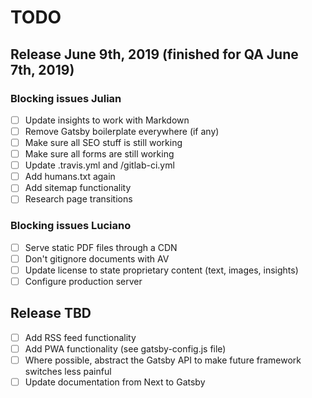 # TODO

## Release June 9th, 2019 (finished for QA June 7th, 2019)

### Blocking issues Julian

* [ ] Update insights to work with Markdown
* [ ] Remove Gatsby boilerplate everywhere (if any)
* [ ] Make sure all SEO stuff is still working
* [ ] Make sure all forms are still working
* [ ] Update .travis.yml and /gitlab-ci.yml
* [ ] Add humans.txt again
* [ ] Add sitemap functionality
* [ ] Research page transitions

### Blocking issues Luciano

* [ ] Serve static PDF files through a CDN
* [ ] Don't gitignore documents with AV
* [ ] Update license to state proprietary content (text, images, insights)
* [ ] Configure production server

## Release TBD

* [ ] Add RSS feed functionality
* [ ] Add PWA functionality (see gatsby-config.js file)
* [ ] Where possible, abstract the Gatsby API to make future framework switches less painful
* [ ] Update documentation from Next to Gatsby
